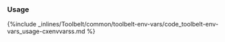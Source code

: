 

### Usage

{%include _inlines/Toolbelt/common/toolbelt-env-vars/code_toolbelt-env-vars_usage-cxenvvarss.md %}
